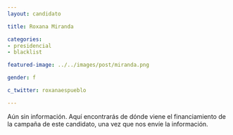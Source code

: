 ```yaml
---
layout: candidato

title: Roxana Miranda

categories: 
- presidencial
- blacklist

featured-image: ../../images/post/miranda.png

gender: f

c_twitter: roxanaespueblo

---
```


Aún sin información. Aquí encontrarás de dónde viene el financiamiento de la campaña de este candidato, una vez que nos envíe la información.
